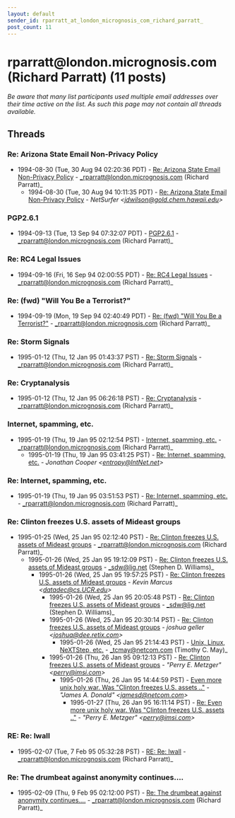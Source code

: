 ```yaml
---
layout: default
sender_id: rparratt_at_london_micrognosis_com_richard_parratt_
post_count: 11
---
```


# rparratt<span>@</span>london.micrognosis.com (Richard Parratt) (11 posts)

_Be aware that many list participants used multiple email addresses over their time active on the list. As such this page may not contain all threads available._

## Threads

### Re: Arizona State Email Non-Privacy Policy
+ 1994-08-30 (Tue, 30 Aug 94 02:20:36 PDT) - [Re: Arizona State Email Non-Privacy Policy](/archive/1994/08/10643db853269085c4f3024c2ac9807d79809053880131b7df63167ce2ee4412) - _rparratt@london.micrognosis.com (Richard Parratt)_
  + 1994-08-30 (Tue, 30 Aug 94 10:11:35 PDT) - [Re: Arizona State Email Non-Privacy Policy](/archive/1994/08/e9b55e943554080df23d940732c4dd8ec6219d040421bf87f1e9a4583a732f49) - _NetSurfer \<jdwilson@gold.chem.hawaii.edu\>_

### PGP2.6.1
+ 1994-09-13 (Tue, 13 Sep 94 07:32:07 PDT) - [PGP2.6.1](/archive/1994/09/f5c4d10104904a489ec8a8e94a6bbf27f4d3c73685167d8ee49a256b613cb3c8) - _rparratt@london.micrognosis.com (Richard Parratt)_

### Re: RC4 Legal Issues
+ 1994-09-16 (Fri, 16 Sep 94 02:00:55 PDT) - [Re: RC4 Legal Issues](/archive/1994/09/68f497747fecebec1057b153bc5e9aa4b839906add805f5abaab1a30028202d8) - _rparratt@london.micrognosis.com (Richard Parratt)_

### Re: (fwd) "Will You Be a Terrorist?"
+ 1994-09-19 (Mon, 19 Sep 94 02:40:49 PDT) - [Re: (fwd) "Will You Be a Terrorist?"](/archive/1994/09/80563f404c3c9599fa54c05783664d787ae5a0805ff438406ea7b0e6a6c95873) - _rparratt@london.micrognosis.com (Richard Parratt)_

### Re: Storm Signals
+ 1995-01-12 (Thu, 12 Jan 95 01:43:37 PST) - [Re: Storm Signals](/archive/1995/01/98ddaa9014e3b2da58b5da473922b14c69f5545ee2571af959959fbe7465c865) - _rparratt@london.micrognosis.com (Richard Parratt)_

### Re: Cryptanalysis
+ 1995-01-12 (Thu, 12 Jan 95 06:26:18 PST) - [Re: Cryptanalysis](/archive/1995/01/d43dfb2f84ed012ebc84abb8b807c6697849e87463fc02a25761e613c518eefa) - _rparratt@london.micrognosis.com (Richard Parratt)_

### Internet, spamming, etc.
+ 1995-01-19 (Thu, 19 Jan 95 02:12:54 PST) - [Internet, spamming, etc.](/archive/1995/01/feb3f2148653b1ac5469fc62e1699441d8a13a47bb52e7fc406968cd4fdb894b) - _rparratt@london.micrognosis.com (Richard Parratt)_
  + 1995-01-19 (Thu, 19 Jan 95 03:41:25 PST) - [Re: Internet, spamming, etc.](/archive/1995/01/f71291bd3326ebcdd41ae4d095c4c5d5836139fb7f8d44c9fc52a6eed24aa66f) - _Jonathan Cooper \<entropy@IntNet.net\>_

### Re: Internet, spamming, etc.
+ 1995-01-19 (Thu, 19 Jan 95 03:51:53 PST) - [Re: Internet, spamming, etc.](/archive/1995/01/5c3161e5dbfad91f346d886faade9dc7b39b7d01f9df8f3086e8c5cadf3e83c6) - _rparratt@london.micrognosis.com (Richard Parratt)_

### Re: Clinton freezes U.S. assets of Mideast groups
+ 1995-01-25 (Wed, 25 Jan 95 02:12:40 PST) - [Re: Clinton freezes U.S. assets of Mideast groups](/archive/1995/01/6394a28eb939530191482beb89e08b9dbb5b136e2f3f6f557e8b2edd789369ab) - _rparratt@london.micrognosis.com (Richard Parratt)_
  + 1995-01-26 (Wed, 25 Jan 95 19:12:09 PST) - [Re: Clinton freezes U.S. assets of Mideast groups](/archive/1995/01/cd96e447ae65e3e933e4a9bb9bbc476901a35480e613efe5ddf03e71cdc590fb) - _sdw@lig.net (Stephen D. Williams)_
    + 1995-01-26 (Wed, 25 Jan 95 19:57:25 PST) - [Re: Clinton freezes U.S. assets of Mideast groups](/archive/1995/01/83a23d83c7a861b6325c74f32f12315fa41be882848755629f2a07a74bca3cb2) - _Kevin Marcus \<datadec@cs.UCR.edu\>_
      + 1995-01-26 (Wed, 25 Jan 95 20:05:48 PST) - [Re: Clinton freezes U.S. assets of Mideast groups](/archive/1995/01/d4c0423f7a830ead0ca6bc67792a6dd67290dcbc9b91b325ae79524dfc874a5d) - _sdw@lig.net (Stephen D. Williams)_
      + 1995-01-26 (Wed, 25 Jan 95 20:30:14 PST) - [Re: Clinton freezes U.S. assets of Mideast groups](/archive/1995/01/55aebeaf6c354032a7112ef6c71293c2f2e50c0704b243df779de449ff6d118e) - _joshua geller \<joshua@dee.retix.com\>_
        + 1995-01-26 (Wed, 25 Jan 95 21:14:43 PST) - [Unix, Linux, NeXTStep, etc.](/archive/1995/01/3e7251442bbfbe268ff020cd589b7a109385713189f2536b4fcbc14261221622) - _tcmay@netcom.com (Timothy C. May)_
      + 1995-01-26 (Thu, 26 Jan 95 09:12:13 PST) - [Re: Clinton freezes U.S. assets of Mideast groups](/archive/1995/01/590dfb1723658186359dd83b7f3a490164249a5bece94ba8e18399e187ae7003) - _"Perry E. Metzger" \<perry@imsi.com\>_
        + 1995-01-26 (Thu, 26 Jan 95 14:44:59 PST) - [Even more unix holy war.  Was "Clinton freezes U.S. assets .."](/archive/1995/01/a2bf82a4cef78ac84e52ec1f01caab474ff0058b921f3900230883926262d498) - _"James A. Donald" \<jamesd@netcom.com\>_
          + 1995-01-27 (Thu, 26 Jan 95 16:11:14 PST) - [Re: Even more unix holy war. Was "Clinton freezes U.S. assets .."](/archive/1995/01/e3330fcd8627be106de6317f9da9688ffc70e4035f4edf585c3ee893ab7e43e4) - _"Perry E. Metzger" \<perry@imsi.com\>_

### RE: Re: lwall
+ 1995-02-07 (Tue, 7 Feb 95 05:32:28 PST) - [RE: Re: lwall](/archive/1995/02/c2de3d66749737cca5c8f225eeaa27b75e864338727c5560ac674aefab8821d9) - _rparratt@london.micrognosis.com (Richard Parratt)_

### Re: The drumbeat against anonymity continues....
+ 1995-02-09 (Thu, 9 Feb 95 02:12:00 PST) - [Re: The drumbeat against anonymity continues....](/archive/1995/02/b35c80680fdee320bcf57d7d7676cabfb5a131db9a9d5f5f43a76dd0174d06ef) - _rparratt@london.micrognosis.com (Richard Parratt)_

